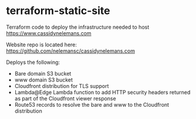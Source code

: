 # terraform-static-site

Terraform code to deploy the infrastructure needed to host https://www.cassidynelemans.com

Website repo is located here: https://github.com/nelemansc/cassidynelemans.com

Deploys the following:
- Bare domain S3 bucket
- www domain S3 bucket
- Cloudfront distribution for TLS support
- Lambda@Edge Lambda function to add HTTP security headers returned as part of the Cloudfront viewer response
- Route53 records to resolve the bare and www to the Cloudfront distribution
